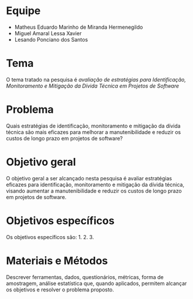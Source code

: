 # Equipe

* Matheus Eduardo Marinho de Miranda Hermenegildo
* Miguel Amaral Lessa Xavier
* Lesando Ponciano dos Santos

# Tema
O tema tratado na pesquisa é _avaliação de estratégias para Identificação, Monitoramento e Mitigação da Dívida Técnica em Projetos de Software_

# Problema
Quais estratégias de identificação, monitoramento e mitigação da dívida técnica são mais eficazes para melhorar a manutenibilidade e reduzir os custos de longo prazo em projetos de software?

# Objetivo geral
O objetivo geral a ser alcançado nesta pesquisa é avaliar estratégias eficazes para identificação, monitoramento e mitigação da dívida técnica, visando aumentar a manutenibilidade e reduzir os custos de longo prazo em projetos de software.
# Objetivos específicos
Os objetivos específicos são:
1. 
2. 
3. 
   
# Materiais e Métodos
Descrever ferramentas, dados, questionários, métricas, forma de amostragem, análise estatística que, quando aplicados, permitem alcançar os objetivos e resolver o problema proposto.
